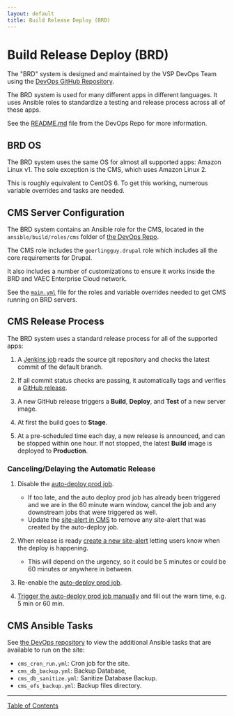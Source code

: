 ```yaml
---
layout: default
title: Build Release Deploy (BRD)
---
```


# Build Release Deploy (BRD)

The "BRD" system is designed and maintained by the VSP DevOps Team using the
[DevOps GitHub Repository](https://github.com/department-of-veterans-affairs/devops/ansible).

The BRD system is used for many different apps in different languages. It uses
Ansible roles to standardize a testing and release process across all of these
apps.

See the [README.md](https://github.com/department-of-veterans-affairs/devops/blob/master/README.md)
file from the DevOps Repo for more information.

## BRD OS

The BRD system uses the same OS for almost all supported apps: Amazon Linux v1.
The sole exception is the CMS, which uses Amazon Linux 2.

This is roughly equivalent to CentOS 6. To get this working, numerous variable
overrides and tasks are needed.

## CMS Server Configuration

The BRD system contains an Ansible role for the CMS, located in the
`ansible/build/roles/cms` folder of [the DevOps Repo](https://github.com/department-of-veterans-affairs/devops/tree/master/ansible/build/roles/cms).

The CMS role includes the `geerlingguy.drupal` role which includes all the core
requirements for Drupal.

It also includes a number of customizations to ensure it works inside the BRD
and VAEC Enterprise Cloud network.

See the [`main.yml`](https://github.com/department-of-veterans-affairs/devops/blob/master/ansible/build/roles/cms/meta/main.yml) file for the roles and variable overrides needed to get CMS
running on BRD servers.

## CMS Release Process

The BRD system uses a standard release process for all of the supported apps:

1. A [Jenkins job](http://jenkins.vfs.va.gov/job/deploys/job/cms-auto-deploy/)
reads the source git repository and checks the latest commit of the default
branch.

1. If all commit status checks are passing, it automatically tags and verifies
a [GitHub release](https://github.com/department-of-veterans-affairs/va.gov-cms/releases).

1. A new GitHub release triggers a **Build**, **Deploy**, and **Test** of a new
server image.

1. At first the build goes to **Stage**.

1. At a pre-scheduled time each day, a new release is announced, and can be
stopped within one hour. If not stopped, the latest **Build** image is deployed
to **Production**.

### Canceling/Delaying the Automatic Release

1. Disable the [auto-deploy prod job](http://jenkins.vfs.va.gov/job/deploys/job/cms-auto-deploy/).

    - If too late, and the auto deploy prod job has already been triggered and
    we are in the 60 minute warn window, cancel the job and any downstream jobs
    that were triggered as well.
    - Update the [site-alert in CMS](https://prod.cms.va.gov/admin/config/system/site-alerts)
    to remove any site-alert that was created by the auto-deploy job.

1. When release is ready [create a new site-alert](https://prod.cms.va.gov/admin/config/system/site-alerts) letting users know when the deploy is happening.

    - This will depend on the urgency, so it could be 5 minutes or could be 60
    minutes or anywhere in between.

1. Re-enable the [auto-deploy prod job](http://jenkins.vfs.va.gov/job/deploys/job/cms-auto-deploy/).

1. [Trigger the auto-deploy prod job manually](http://jenkins.vfs.va.gov/job/deploys/job/cms-auto-deploy/build?delay=0sec) and fill out the warn time, e.g. 5 min or 60 min.

## CMS Ansible Tasks

See [the DevOps repository](https://github.com/department-of-veterans-affairs/devops/tree/master/ansible/cms)
to view the additional Ansible tasks that are available to run on the site:

- `cms_cron_run.yml`: Cron job for the site.
- `cms_db_backup.yml`: Backup Database,
- `cms_db_sanitize.yml`: Sanitize Database Backup.
- `cms_efs_backup.yml`: Backup files directory.

----

[Table of Contents](../README.md)
